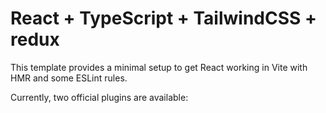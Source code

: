 # React + TypeScript + TailwindCSS + redux

This template provides a minimal setup to get React working in Vite with HMR and some ESLint rules.

Currently, two official plugins are available:
